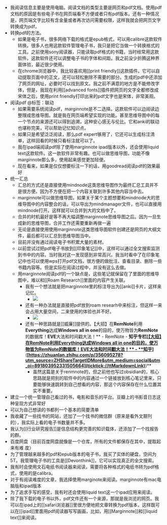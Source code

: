 - 我阅读信息主要是使用电脑。阅读文档的类型主要是网页和pdf文档。使用pdf文档的原因是有些电子书在网页端看不方便或者只有pdf版本。还有一种情况是，网页端文字比较有含金量或者再次访问需要权限，这样我就会把网页文字转换成为pdf。
- 转换pdf的方法。
    - 如果是电子书，很多网络下载的格式是epub格式，可以用calibre这款软件转换。很多人也用这款软件管理电子书，我只是把它当做一个转换格式的工具。之前使用sony阅读器，只能读取pdf格式的书籍，当时经常用这款软件。这款软件还可以调整电子书的字体和间距。我之前没少折腾这种界面体验，最近很少使用。
    - 在chrome浏览器中，我比较喜欢用[[print friendly]]这款插件。它可以自动提取页面中的正文，还可以轻松删除不需要的部分。生成的pdf中还添加了网页的网址，必要时可以找到原文。我之前不满意的地方是不能修改字体，但是，我现在利用[[advanced fonts]]插件把网页的文字全都修改成宋体之后，使用print friendly打印出来的pdf文字也是宋体，非常美观。
- 阅读pdf @标签：联动
    - 如果需要系统阅读pdf，marginnote是不二选择。这款软件可以边阅读边整理成思维导图。就是我在网页端希望实现的功能。甚至思维导图中的每一个节点的来源还可以得到追溯，这种安心感无与伦比。它和anki的联动也堪称完美，可以帮助记忆知识点。
    - 如果只是希望泛泛阅读，那么pdf expert够用了，它还可以生成标注清单，这样回看的时候只看标注就可以了。
    - 我在ipad端阅读pdf除了使用marginnote ipad版本以外，还会使用liquid text这款软件。这一款软件非常有趣。也可以做思维导图，功能不像marginnote那么多，使用起来感觉更加轻便。
    - 现在看来，如果是仅仅想要标注一下的话，用goodread阅读pdf的效果最好
- 统一汇总
    - 汇总的方式还是直接使用mindnode这类思维导图作为最终汇总工具并不是很方便。因为不方便在把一个内容关联到许多其他内容当中去。
    - marginnote可以做思维导图，如果关于某个主题想要和mindnode大的思维导图中的内容整合的话，可以导出为mindmanager文件，也可以直接用mindnode打开。这样就可以合并到大的文档中了。
    - 合并的时机最好是等不再大幅调整marginnote思维导图之后。因为一旦生成新的思维导图，合并工作还需要重新再做一遍
    - 无论是直接使用使用marginnote这类思维导图软件创建还是网页的大纲文件，最后都可以汇总到思维导图当中。
    - 目前并没有通过阅读电子书积累大量的素材。
    - 以前尝试过把pdf电子书放到[[印象笔记]]中，这样可以通过全文搜索监测到书中的内容。当时我对这一发现感到非常高兴。我当时看中了在印象笔记中也可以使用wps打开pdf文档，很方便的做批注、查看目录、删除一些书籍内容等。但是实际在阅读过程中，并没有这么去做。
    - 用marginnote阅读pdf的一个缺点是，这些笔记就保留在了里面的思维导图中，难以和[[Roam Research]]里面的内容产生关联。
        - 我有一个想法就是把marginnote里的标注导出为[[anki]]卡片，这样来记忆。
            - ![](https://firebasestorage.googleapis.com/v0/b/firescript-577a2.appspot.com/o/imgs%2Fapp%2Fxinyiheng%2FF36TyP_Qe3.png?alt=media&token=80be7580-2359-42bd-a998-3d87c0e7c35c)
        - 还有一种办法就是直接把pdf放到roam researh中来标注，但这样一来会占用大量空间，二来使用的体验也并不好。
            - ![](https://firebasestorage.googleapis.com/v0/b/firescript-577a2.appspot.com/o/imgs%2Fapp%2Fxinyiheng%2FJ02zpumpJI.png?alt=media&token=43c3ab59-a284-4adb-ba51-ae2ef659541d)
        - 还有一种思路就是[[威廉]]提供的。【大招】在**RemNote**利用**Everything**达成**Windows all in one**的目的，使万物皆为**RemNote**的数据库！**EVE**大法和时间戳大法！** - RemNote - **知乎专栏[[【大招】在**RemNote**利用**Everything**达成**Windows all in one**的目的，使万物皆为**RemNote**的数据库！**EVE**大法和时间戳大法！** - **知乎](https://zhuanlan.zhihu.com/p/356095278?utm_source=ZHShareTargetIDMore&utm_medium=social&utm_oi=891803952331505664)]**(**[https://zhuanlan.zhihu.com/p/356095278?utm_source=ZHShareTargetIDMore&utm_medium=social&utm_oi=891803952331505664](ticktick://ttMarkdownLink)**)**
            - 虽然这篇是关于renmnote的，但之前他也写过obsidian的，核心思路就是把别的软件中的内容通过一个链接放到核心笔记里来，只要能够快速跳转到自己想看的内容，那这个内容保存在什么位置其实不重要。
- 建立一个统一管理自己看过的书，电影和音乐的平台。豆瓣上的书影音日志这种呈现方式非常好
- 可以为自己想读的书都列一个基本的简要清单
- 我收藏了一些找书的网站，还加了一个找书的微信群（原来是看外文期刊的），我实际上看的电子书数量并不多。
- 我认为[[行业研究报告]]是信息结构更完善的知识载体，还添加了一个找报告的群。
- 百度网盘（目前百度网盘就像是一个仓库，所有的文件都保存在其中，提取起来有难 度）
- 为了管理越来越多的pdf和epub版本的电子书，我买了实体的硬盘，空间为5T。我管理电子书的工具是[[Devonthink]]，它可以实现真正的全文搜索。
- 我有时会使用文石电纸书阅读器来阅读，需要将各种格式的电纸书转为pdf格式，使用的是calibra。
- 对于有阅读难度的文章，我选择使用marginote来阅读。marginnote有mac电脑版和ipad版本
- 为了追求手写的感受，我有时还会使用liquid text这一个ipad应用来阅读。
- 除了我下载的电子书以外，pdf文件还有一个来源，那就是我浏览的网页。我可以在ipad上的[[safari浏览器]]里很方便地把文章转换为pdf版本，这样既可以在[[ipad]]里面用pdf阅读器写写画画，比如，用[[Marginnote]]和[[liquid text]]来阅读。
